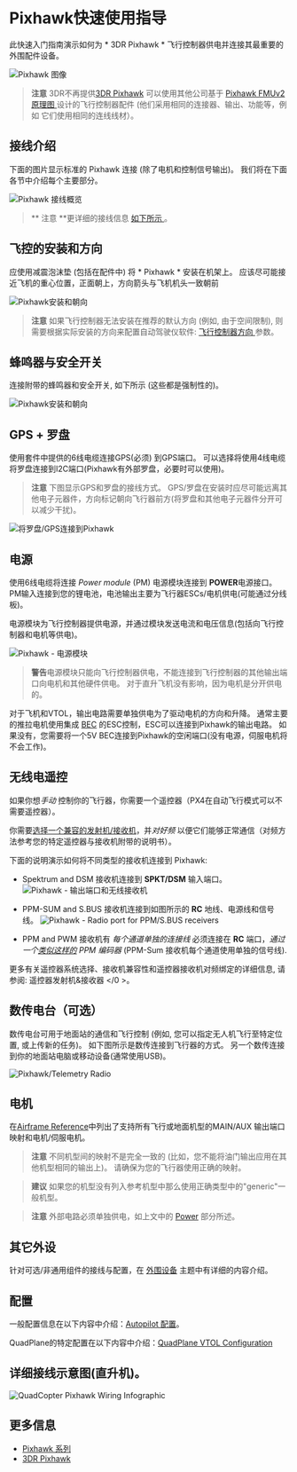 # Pixhawk快速使用指导

此快速入门指南演示如何为 * 3DR Pixhawk * 飞行控制器供电并连接其最重要的外围配件设备。

![Pixhawk  图像](../../images/pixhawk_logo_view.jpg)

> **注意** 3DR不再提供[3DR Pixhawk](https://dev.px4.io/hardware-pixhawk.html) 可以使用其他公司基于 [ Pixhawk FMUv2 原理图 ](../flight_controller/pixhawk_series.md) 设计的飞行控制器配件 (他们采用相同的连接器、输出、功能等，例如 它们使用相同的连线线材）。

## 接线介绍

下面的图片显示标准的 Pixhawk 连接 (除了电机和控制信号输出)。 我们将在下面各节中介绍每个主要部分。

![Pixhawk 接线概览](../../images/pixhawk_wiring_overview.jpg)  

> ** 注意 **更详细的接线信息 [ 如下所示 ](#detailed-wiring-infographic-copter)。

## 飞控的安装和方向

应使用减震泡沫垫 (包括在配件中) 将 * Pixhawk * 安装在机架上。 应该尽可能接近飞机的重心位置，正面朝上，方向箭头与飞机机头一致朝前

![Pixhawk安装和朝向](../../images/pixhawk_3dr_mounting_and_foam.jpg)

> **注意** 如果飞行控制器无法安装在推荐的默认方向 (例如, 由于空间限制), 则需要根据实际安装的方向来配置自动驾驶仪软件: [飞行控制器方向 ](../config/flight_controller_orientation.md)参数。

## 蜂鸣器与安全开关

连接附带的蜂鸣器和安全开关, 如下所示 (这些都是强制性的)。

![Pixhawk安装和朝向](../../images/pixhawk_3dr_buzzer_and_safety_switch.jpg)

## GPS + 罗盘

使用套件中提供的6线电缆连接GPS(必须) 到GPS端口。 可以选择将使用4线电缆将罗盘连接到I2C端口(Pixhawk有外部罗盘，必要时可以使用)。

> **注意** 下图显示GPS和罗盘的接线方式。 GPS/罗盘在安装时应尽可能远离其他电子元器件，方向标记朝向飞行器前方(将罗盘和其他电子元器件分开可以减少干扰)。

![将罗盘/GPS连接到Pixhawk](../../images/pixhawk_3dr_compass_gps.jpg)

## 电源

使用6线电缆将连接 *Power module* (PM) 电源模块连接到 **POWER**电源接口。 PM输入连接到您的锂电池，电池输出主要为飞行器ESCs/电机供电(可能通过分线板)。

电源模块为飞行控制器提供电源，并通过模块发送电流和电压信息(包括向飞行控制器和电机等供电)。

![Pixhawk - 电源模块](../../images/pixhawk_3dr_power_module.jpg)

> **警告**电源模块只能向飞行控制器供电，不能连接到飞行控制器的其他输出端口向电机和其他硬件供电。 对于直升飞机没有影响，因为电机是分开供电的。

对于飞机和VTOL，输出电路需要单独供电为了驱动电机的方向和升降。 通常主要的推拉电机使用集成 [BEC](https://en.wikipedia.org/wiki/Battery_eliminator_circuit) 的ESC控制，ESC可以连接到Pixhawk的输出电路。 如果没有，您需要将一个5V BEC连接到Pixhawk的空闲端口(没有电源，伺服电机将不会工作)。

<!-- It would be good to have real example of this powering -->

## 无线电遥控

如果你想*手动* 控制你的飞行器，你需要一个遥控器（PX4在自动飞行模式可以不需要遥控器）。

你需要[选择一个兼容的发射机/接收机](../getting_started/rc_transmitter_receiver.md)，并*对好频* 以便它们能够正常通信（对频方法参考您的特定遥控器与接收机附带的说明书）。

下面的说明演示如何将不同类型的接收机连接到 Pixhawk:

- Spektrum and DSM 接收机连接到 **SPKT/DSM** 输入端口。 ![Pixhawk - 输出端口和无线接收机](../../images/pixhawk_3dr_receiver_spektrum.jpg)

- PPM-SUM and S.BUS 接收机连接到如图所示的 **RC** 地线、电源线和信号线。 ![Pixhawk - Radio port for PPM/S.BUS receivers](../../images/pixhawk_3dr_receiver_ppm_sbus.jpg)

- PPM and PWM 接收机有 *每个通道单独的连接线* 必须连接在 **RC** 端口，*通过一个[类似这样的](http://www.getfpv.com/radios/radio-accessories/holybro-ppm-encoder-module.html) PPM 编码器* (PPM-Sum 接收机每个通道使用单独的信号线).

更多有关遥控器系统选择、接收机兼容性和遥控器接收机对频绑定的详细信息, 请参阅: 遥控器发射机&接收器 </0 >。</p> 

## 数传电台（可选）

数传电台可用于地面站的通信和飞行控制 (例如, 您可以指定无人机飞行至特定位置, 或上传新的任务)。 如下图所示是数传连接到飞行器的方式。 另一个数传连接到你的地面站电脑或移动设备(通常使用USB)。

![Pixhawk/Telemetry Radio](../../images/pixhawk_3dr_telemetry_radio.jpg)

<!-- what configuration is required once you've set up a radio) -->

## 电机

在[Airframe Reference](../airframes/airframe_reference.md)中列出了支持所有飞行或地面机型的MAIN/AUX 输出端口映射和电机/伺服电机。

> **注意** 不同机型间的映射不是完全一致的 (比如，您不能将油门输出应用在其他机型相同的输出上)。 请确保为您的飞行器使用正确的映射。

<span></span>

> **建议** 如果您的机型没有列入参考机型中那么使用正确类型中的"generic"一般机型。

<span></span>

> **注意** 外部电路必须单独供电，如上文中的 [Power](#power) 部分所述。

<!-- INSERT image of the motor AUX/MAIN ports? -->

## 其它外设

针对可选/非通用组件的接线与配置，在 [外围设备](../peripherals/README.md) 主题中有详细的内容介绍。

## 配置

一般配置信息在以下内容中介绍：[Autopilot 配置](../config/README.md)。

QuadPlane的特定配置在以下内容中介绍：[QuadPlane VTOL Configuration](../config_vtol/vtol_quad_configuration.md)

<!-- what about config of other vtol types and plane. Do the instructions in these ones above apply for tailsitters etc? -->

## 详细接线示意图(直升机)。

![QuadCopter Pixhawk Wiring Infographic](../../images/pixhawk_infographic2.jpg)

## 更多信息

- [Pixhawk 系列](../flight_controller/pixhawk_series.md)
- [3DR Pixhawk](../flight_controller/pixhawk.md)